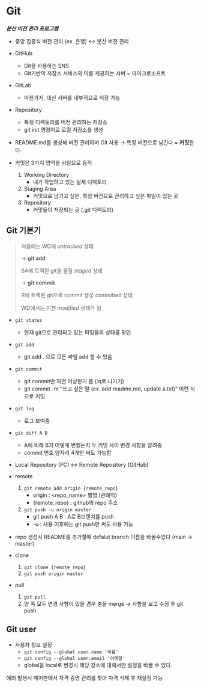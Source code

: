 # Git

***분산 버전 관리 프로그램***

- 중앙 집중식 버전 관리 (ex. 은행) ↔ 분산 버전 관리

- GitHub
    - Git을 사용하는 SNS
    - Git기반의 저장소 서비스와 이를 제공하는 서버 = 마이크로소프트

- GitLab
    - 마찬가지, 대신 서버를 내부적으로 저장 가능

- Repository
    - 특정 디렉토리를 버전 관리하는 저장소
    - git init 명령어로 로컬 저장소를 생성

- README.md를 생성해 버전 관리하며  Git 사용 → 특정 버전으로 남긴다 = **커밋**한다.

- 커밋은 3가지 영역을 바탕으로 동작 

    1. Working Directory
        -  내가 작업하고 있는 실제 디렉토리
    2. Staging Area
        - 커밋으로 남기고 싶은, 특정 버전으로 관리하고 싶은 파일이 있는 곳
    3. Repository
        - 커밋들이 저장되는 곳 (.git 디렉토리)

## Git 기본기

> 처음에는 WD에 *untracked* 상태
>
> →  **git add**
>
> SA에 트랙된 git을 올림 *staged* 상태
>
> → **git commit**
>
> R에 트랙된 git으로 commit 생성 *committed* 상태
>
> WD에서는 이젠 *modified* 상태가 됨
> 
- `git status`
    - 현재 git으로 관리되고 있는 파일들의 상태를 확인
- `git add`
    - git add . 으로 모든 파일 add 할 수 있음
- `git commit`
    - git commit만 하면 이상한거 뜸 (:q로 나가기)
    - git commit -m “쓰고 싶은 말 (ex. add readme.md, update a.txt)” 이런 식으로 커밋
- `git log`
    - 로그 보여줌
- `git diff A B`
    - A에 비해 B가 어떻게 변했는지 두 커밋 사이 변경 사항을 알려줌
    - commit 번호 앞자리 4개만 써도 가능함

- Local Repository (PC) ↔ Remote Repository (GitHub)

- remote
    1. `git remote add origin {remote_repo}`
        - origin : <repo_name> 별명 (관례적)
        - {remote_repo} : github의 repo 주소
    2. `git push -u origin master`
         - git push A B : A로 B브랜치를 push
         - -u : 사용 이후에는 git push만 써도 사용 가능

- repo 생성시 README를 추가할때 defalut branch 이름을 바꿀수있다 (main → master)

- clone
    1. `git clone {remote_repo}`
    2. `git push origin master`

- pull
    1. `git pull`
    2. 양 쪽 모두 변경 사항이 있을 경우 충돌 merge → 사항을 보고 수정 후 git push

## Git user

- 사용자 정보 설정
    - `git config --global user.name '이름'`
    - `git config --global user.email '이메일'`
    - global을 local로 변경시 해당 장소에 대해서만 설정을 바꿀 수 있다.

에러 발생시 제어판에서 자격 증명 관리를 찾아 자격 삭제 후 재설정 가능